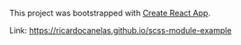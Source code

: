 This project was bootstrapped with [Create React App](https://github.com/facebook/create-react-app).

Link: https://ricardocanelas.github.io/scss-module-example
